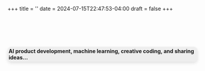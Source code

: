 +++
title = ''
date = 2024-07-15T22:47:53-04:00
draft = false
+++

<!-- {{< alert >}} **Open source, machine learning, creative coding and ideas…**{{< /alert >}} -->
<div style="height: 80px;"></div>

<div style="background-color: rgba(128, 128, 128, 0.12); padding: 3px; border-radius: 10px; font-weight: bold; box-shadow: 0 4px 8px rgba(0,0,0,0.11);">
AI product development, machine learning, creative coding, and sharing ideas…
</div>
<div style="height: 180px;"></div>

<script src="https://cdn.jsdelivr.net/npm/p5@1.4.0/lib/p5.js"></script>
<script src="/js/learn3.js"></script>


